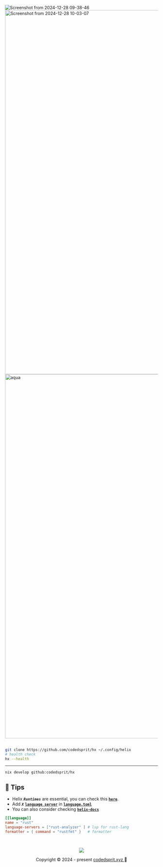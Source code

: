 <!--
```nix
CodedSprit's helix config
```
-->
<img widht="1200" alt="Screenshot from 2024-12-28 09-38-46" src="https://github.com/user-attachments/assets/cf53819b-caeb-45fa-bacb-84a2264cebfd" />
<img width="1200" alt="Screenshot from 2024-12-28 10-03-07" src="https://github.com/user-attachments/assets/56e81c77-3d4b-46e7-9d1d-d07bb7bc6d26" />


<img width="1200" alt="aqua" src="https://github.com/user-attachments/assets/4c8ae7f9-34f1-4f55-b35f-ac755ab3ee6c" />
<br><br>

```bash
git clone https://github.com/codedsprit/hx ~/.config/helix
# health check
hx --health
```

<hr>

```bash
nix develop github:codedsprit/hx
```


## 🍦 Tips

- Helix ***``Runtimes``*** are essential, you can check this [**``here``**](https://docs.helix-editor.com/building-from-source.html).
- Add ***``X``*** [**``language server``**](https://docs.helix-editor.com/languages.html) in [**``language.toml``**](https://github.com/codedsprit/hx/blob/main/language.toml)
- You can also consider checking [**``helix-docs``**](https://docs.helix-editor.com/title-page.html) 
```toml
[[language]]
name = "rust"
language-servers = ["rust-analyzer" ] # lsp for rust-lang
formatter = { command = "rustfmt" }   # formatter
```
<br>

<p align="center"><img src="https://raw.githubusercontent.com/catppuccin/catppuccin/main/assets/footers/gray0_ctp_on_line.svg?sanitize=true" /></p>
<p align="center">Copyright &copy; 2024 - present <a href="https://github.com/codedsprit" target="_blank"> codedsprit.xyz <a> 🌷</a> 
